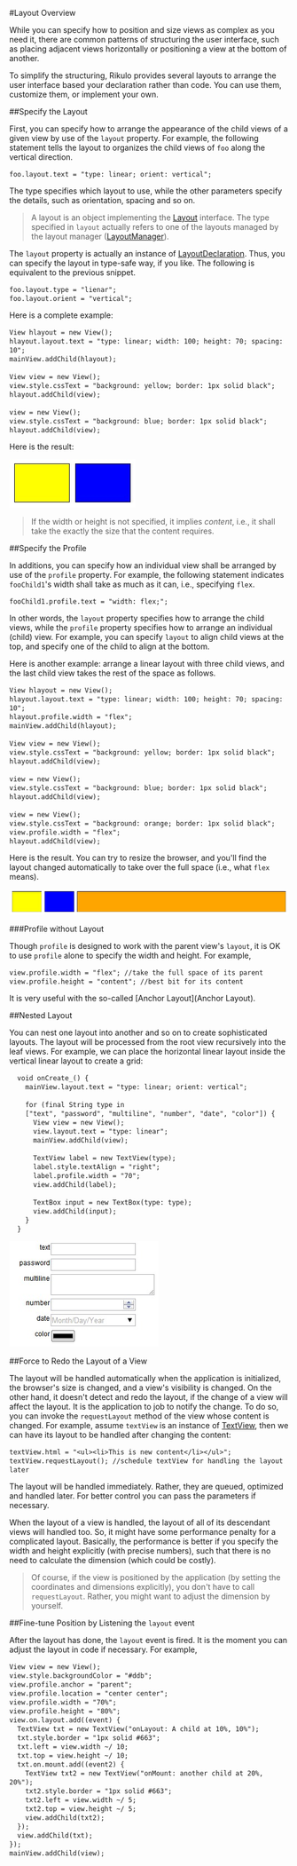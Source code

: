 #Layout Overview

While you can specify how to position and size views as complex as you need it, there are common patterns of structuring the user interface, such as placing adjacent views horizontally or positioning a view at the bottom of another.

To simplify the structuring, Rikulo provides several layouts to arrange the user interface based your declaration rather than code. You can use them, customize them, or implement your own.

##Specify the Layout

First, you can specify how to arrange the appearance of the child views of a given view by use of the `layout` property. For example, the following statement tells the layout to organizes the child views of `foo` along the vertical direction.

    foo.layout.text = "type: linear; orient: vertical";

The type specifies which layout to use, while the other parameters specify the details, such as orientation, spacing and so on.

>A layout is an object implementing the [Layout](http://rikulo.org/api/_/rikulo_layout/Layout.html) interface. The type specified in `layout` actually refers to one of the layouts managed by the layout manager ([LayoutManager](http://rikulo.org/api/_/rikulo_layout/LayoutManager.html)).

The `layout` property is actually an instance of [LayoutDeclaration](http://rikulo.org/api/_/rikulo_rikulo_view/Layout.html). Thus, you can specify the layout in type-safe way, if you like. The following is equivalent to the previous snippet.

    foo.layout.type = "lienar";
    foo.layout.orient = "vertical";

Here is a complete example:

    View hlayout = new View();
    hlayout.layout.text = "type: linear; width: 100; height: 70; spacing: 10";
    mainView.addChild(hlayout);

    View view = new View();
    view.style.cssText = "background: yellow; border: 1px solid black";
    hlayout.addChild(view);

    view = new View();
    view.style.cssText = "background: blue; border: 1px solid black";
    hlayout.addChild(view);

Here is the result:

![Layout Example 1](layout-ex1.jpg?raw=true)

> If the width or height is not specified, it implies *content*, i.e., it shall take the exactly the size that the content requires.

##Specify the Profile

In additions, you can specify how an individual view shall be arranged by use of the `profile` property. For example, the following statement indicates `fooChild1`'s width shall take as much as it can, i.e., specifying `flex`.

    fooChild1.profile.text = "width: flex;";

In other words, the `layout` property specifies how to arrange the child views, while the `profile` property specifies how to arrange an individual (child) view. For example, you can specify `layout` to align child views at the top, and specify one of the child to align at the bottom.

Here is another example: arrange a linear layout with three child views, and the last child view takes the rest of the space as follows.

    View hlayout = new View();
    hlayout.layout.text = "type: linear; width: 100; height: 70; spacing: 10";
    hlayout.profile.width = "flex";
    mainView.addChild(hlayout);

    View view = new View();
    view.style.cssText = "background: yellow; border: 1px solid black";
    hlayout.addChild(view);

    view = new View();
    view.style.cssText = "background: blue; border: 1px solid black";
    hlayout.addChild(view);

    view = new View();
    view.style.cssText = "background: orange; border: 1px solid black";
    view.profile.width = "flex";
    hlayout.addChild(view);

Here is the result. You can try to resize the browser, and you'll find the layout changed automatically to take over the full space (i.e., what `flex` means).

![Layout Example 2](layout-ex2.jpg?raw=true)

###Profile without Layout

Though `profile` is designed to work with the parent view's `layout`, it is OK to use `profile` alone to specify the width and height. For example,

    view.profile.width = "flex"; //take the full space of its parent
    view.profile.height = "content"; //best bit for its content

It is very useful with the so-called [Anchor Layout](Anchor Layout).

##Nested Layout

You can nest one layout into another and so on to create sophisticated layouts. The layout will be processed from the root view recursively into the leaf views. For example, we can place the horizontal linear layout inside the vertical linear layout to create a grid:

      void onCreate_() {
        mainView.layout.text = "type: linear; orient: vertical";

        for (final String type in
        ["text", "password", "multiline", "number", "date", "color"]) {
          View view = new View();
          view.layout.text = "type: linear";
          mainView.addChild(view);

          TextView label = new TextView(type);
          label.style.textAlign = "right";
          label.profile.width = "70";
          view.addChild(label);

          TextBox input = new TextBox(type: type);
          view.addChild(input);
        }
      }

![Nested Layout](layout-ex-nested.jpg?raw=true)

##Force to Redo the Layout of a View

The layout will be handled automatically when the application is initialized, the browser's size is changed, and a view's visibility is changed. On the other hand, it doesn't detect and redo the layout, if the change of a view will affect the layout. It is the application to job to notify the change. To do so, you can invoke the `requestLayout` method of the view whose content is changed. For example, assume `textView` is an instance of [TextView](http://rikulo.org/api/_/rikulo_view/TextView.html), then we can have its layout to be handled after changing the content:

    textView.html = "<ul><li>This is new content</li></ul>";
    textView.requestLayout(); //schedule textView for handling the layout later

The layout will be handled immediately. Rather, they are queued, optimized and handled later. For better control you can pass the parameters if necessary.

When the layout of a view is handled, the layout of all of its descendant views will handled too. So, it might have some performance penalty for a complicated layout. Basically, the performance is better if you specify the width and height explicitly (with precise numbers), such that there is no need to calculate the dimension (which could be costly).

> Of course, if the view is positioned by the application (by setting the coordinates and dimensions explicitly), you don't have to call `requestLayout`. Rather, you might want to adjust the dimension by yourself.

##Fine-tune Position by Listening the `layout` event

After the layout has done, the `layout` event is fired. It is the moment you can adjust the layout in code if necessary. For example,

    View view = new View();
    view.style.backgroundColor = "#ddb";
    view.profile.anchor = "parent";
    view.profile.location = "center center";
    view.profile.width = "70%";
    view.profile.height = "80%";
    view.on.layout.add((event) {
      TextView txt = new TextView("onLayout: A child at 10%, 10%");
      txt.style.border = "1px solid #663";
      txt.left = view.width ~/ 10;
      txt.top = view.height ~/ 10;
      txt.on.mount.add((event2) {
        TextView txt2 = new TextView("onMount: another child at 20%, 20%");
        txt2.style.border = "1px solid #663";
        txt2.left = view.width ~/ 5;
        txt2.top = view.height ~/ 5;
        view.addChild(txt2);
      });
      view.addChild(txt);
    });
    mainView.addChild(view);
